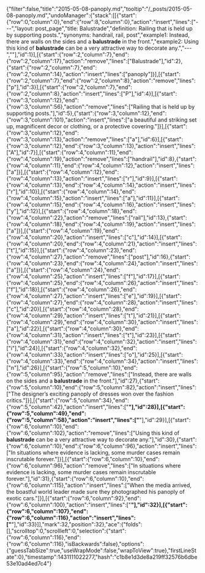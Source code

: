 {"filter":false,"title":"2015-05-08-panoply.md","tooltip":"/_posts/2015-05-08-panoply.md","undoManager":{"stack":[[{"start":{"row":0,"column":0},"end":{"row":8,"column":0},"action":"insert","lines":["---","layout: post_page","title: Balustrade","definition: Railing that is held up by supporting posts.","synonyms:  handrail, rail, post","example1: Instead, there are walls on the sides and a <strong>balustrade</strong> in the front.","example2: Using this kind of <strong>balustrade</strong> can be a very attractive way to decorate any.","---",""],"id":1}],[{"start":{"row":2,"column":7},"end":{"row":2,"column":17},"action":"remove","lines":["Balustrade"],"id":2},{"start":{"row":2,"column":7},"end":{"row":2,"column":14},"action":"insert","lines":["panoply"]}],[{"start":{"row":2,"column":7},"end":{"row":2,"column":8},"action":"remove","lines":["p"],"id":3}],[{"start":{"row":2,"column":7},"end":{"row":2,"column":8},"action":"insert","lines":["P"],"id":4}],[{"start":{"row":3,"column":12},"end":{"row":3,"column":56},"action":"remove","lines":["Railing that is held up by supporting posts."],"id":5},{"start":{"row":3,"column":12},"end":{"row":3,"column":101},"action":"insert","lines":["a beautiful and striking set up, magnificent decor or clothing, or a protective covering."]}],[{"start":{"row":3,"column":12},"end":{"row":3,"column":13},"action":"remove","lines":["a"],"id":6}],[{"start":{"row":3,"column":12},"end":{"row":3,"column":13},"action":"insert","lines":["A"],"id":7}],[{"start":{"row":4,"column":11},"end":{"row":4,"column":19},"action":"remove","lines":["handrail"],"id":8},{"start":{"row":4,"column":11},"end":{"row":4,"column":12},"action":"insert","lines":["a"]}],[{"start":{"row":4,"column":12},"end":{"row":4,"column":13},"action":"insert","lines":["r"],"id":9}],[{"start":{"row":4,"column":13},"end":{"row":4,"column":14},"action":"insert","lines":["r"],"id":10}],[{"start":{"row":4,"column":14},"end":{"row":4,"column":15},"action":"insert","lines":["a"],"id":11}],[{"start":{"row":4,"column":15},"end":{"row":4,"column":16},"action":"insert","lines":["y"],"id":12}],[{"start":{"row":4,"column":18},"end":{"row":4,"column":22},"action":"remove","lines":["rail"],"id":13},{"start":{"row":4,"column":18},"end":{"row":4,"column":19},"action":"insert","lines":["a"]}],[{"start":{"row":4,"column":19},"end":{"row":4,"column":20},"action":"insert","lines":["c"],"id":14}],[{"start":{"row":4,"column":20},"end":{"row":4,"column":21},"action":"insert","lines":["t"],"id":15}],[{"start":{"row":4,"column":23},"end":{"row":4,"column":27},"action":"remove","lines":["post"],"id":16},{"start":{"row":4,"column":23},"end":{"row":4,"column":24},"action":"insert","lines":["a"]}],[{"start":{"row":4,"column":24},"end":{"row":4,"column":25},"action":"insert","lines":["f"],"id":17}],[{"start":{"row":4,"column":25},"end":{"row":4,"column":26},"action":"insert","lines":["f"],"id":18}],[{"start":{"row":4,"column":26},"end":{"row":4,"column":27},"action":"insert","lines":["e"],"id":19}],[{"start":{"row":4,"column":27},"end":{"row":4,"column":28},"action":"insert","lines":["c"],"id":20}],[{"start":{"row":4,"column":28},"end":{"row":4,"column":29},"action":"insert","lines":["t"],"id":21}],[{"start":{"row":4,"column":29},"end":{"row":4,"column":30},"action":"insert","lines":["a"],"id":22}],[{"start":{"row":4,"column":30},"end":{"row":4,"column":31},"action":"insert","lines":["t"],"id":23}],[{"start":{"row":4,"column":31},"end":{"row":4,"column":32},"action":"insert","lines":["i"],"id":24}],[{"start":{"row":4,"column":32},"end":{"row":4,"column":33},"action":"insert","lines":["o"],"id":25}],[{"start":{"row":4,"column":33},"end":{"row":4,"column":34},"action":"insert","lines":["n"],"id":26}],[{"start":{"row":5,"column":10},"end":{"row":5,"column":95},"action":"remove","lines":["Instead, there are walls on the sides and a <strong>balustrade</strong> in the front."],"id":27},{"start":{"row":5,"column":10},"end":{"row":5,"column":82},"action":"insert","lines":["The designer’s exciting panoply of dresses won over the fashion critics."]}],[{"start":{"row":5,"column":34},"end":{"row":5,"column":42},"action":"insert","lines":["<strong>"],"id":28}],[{"start":{"row":5,"column":49},"end":{"row":5,"column":58},"action":"insert","lines":["</strong>"],"id":29}],[{"start":{"row":6,"column":10},"end":{"row":6,"column":102},"action":"remove","lines":["Using this kind of <strong>balustrade</strong> can be a very attractive way to decorate any."],"id":30},{"start":{"row":6,"column":10},"end":{"row":6,"column":96},"action":"insert","lines":["In situations where evidence is lacking, some murder cases remain inscrutable forever."]}],[{"start":{"row":6,"column":10},"end":{"row":6,"column":96},"action":"remove","lines":["In situations where evidence is lacking, some murder cases remain inscrutable forever."],"id":31},{"start":{"row":6,"column":10},"end":{"row":6,"column":115},"action":"insert","lines":["When the media arrived, the boastful world leader made sure they photographed his panoply of exotic cars."]}],[{"start":{"row":6,"column":92},"end":{"row":6,"column":100},"action":"insert","lines":["<strong>"],"id":32}],[{"start":{"row":6,"column":107},"end":{"row":6,"column":116},"action":"insert","lines":["</strong>"],"id":33}]],"mark":32,"position":32},"ace":{"folds":[],"scrolltop":0,"scrollleft":0,"selection":{"start":{"row":6,"column":116},"end":{"row":6,"column":116},"isBackwards":false},"options":{"guessTabSize":true,"useWrapMode":false,"wrapToView":true},"firstLineState":0},"timestamp":1431111022277,"hash":"c1b8e1d3de8a219ff32576b6dbe53e10ad4ed7c4"}